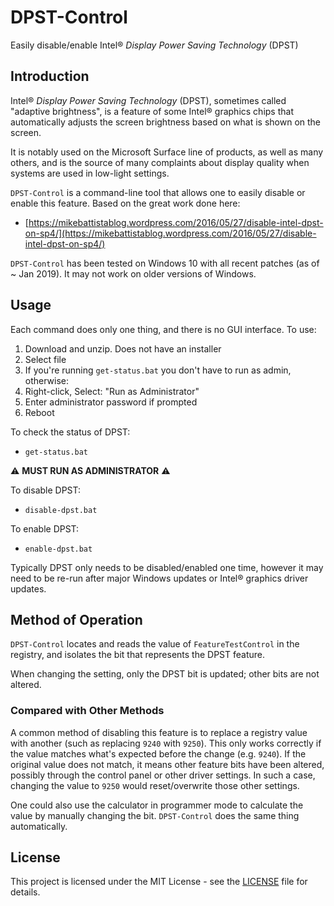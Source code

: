 # DPST-Control
Easily disable/enable Intel&reg; *Display Power Saving Technology* (DPST)

## Introduction

Intel&reg; *Display Power Saving Technology* (DPST), sometimes called "adaptive brightness", is a feature of some Intel&reg; graphics chips that automatically adjusts the screen brightness based on what is shown on the screen.

It is notably used on the Microsoft Surface line of products, as well as many others, and is the source of many complaints about display quality when systems are used in low-light settings.

`DPST-Control` is a command-line tool that allows one to easily disable or enable this feature.  Based on the great work done here:

* [https://mikebattistablog.wordpress.com/2016/05/27/disable-intel-dpst-on-sp4/](https://mikebattistablog.wordpress.com/2016/05/27/disable-intel-dpst-on-sp4/)

`DPST-Control` has been tested on Windows 10 with all recent patches (as of ~ Jan 2019).  It may not work on older versions of Windows.


## Usage

Each command does only one thing, and there is no GUI interface. To use:
1. Download and unzip. Does not have an installer
2. Select file
3. If you're running `get-status.bat` you don't have to run as admin, otherwise:
4. Right-click, Select: "Run as Administrator"
5. Enter administrator password if prompted
6. Reboot

To check the status of DPST:
* `get-status.bat`

:warning: **MUST RUN AS ADMINISTRATOR** :warning:

To disable DPST:
* `disable-dpst.bat`

To enable DPST:
* `enable-dpst.bat`

Typically DPST only needs to be disabled/enabled one time, however it may need to be re-run after major Windows updates or Intel&reg; graphics driver updates.


## Method of Operation

`DPST-Control` locates and reads the value of `FeatureTestControl` in the registry, and isolates the bit that represents the DPST feature.

When changing the setting, only the DPST bit is updated; other bits are not altered.


### Compared with Other Methods

A common method of disabling this feature is to replace a registry value with another (such as replacing `9240` with `9250`).  This only works correctly if the value matches what's expected before the change (e.g. `9240`).  If the original value does not match, it means other feature bits have been altered, possibly through the control panel or other driver settings.  In such a case, changing the value to `9250` would reset/overwrite those other settings.

One could also use the calculator in programmer mode to calculate the value by manually changing the bit.  `DPST-Control` does the same thing automatically.

## License

This project is licensed under the MIT License - see the [LICENSE](LICENSE) file for details.

